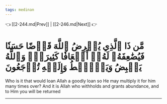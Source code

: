 ```yaml
---
tags: medinan
---
```


👈 [[2-244.md|Prev]] | [[2-246.md|Next]] 👉

# مَّن ذَا ٱلَّذِي يُقۡرِضُ ٱللَّهَ قَرۡضًا حَسَنٗا فَيُضَٰعِفَهُۥ لَهُۥٓ أَضۡعَافٗا كَثِيرَةٗۚ وَٱللَّهُ يَقۡبِضُ وَيَبۡصُۜطُ وَإِلَيۡهِ تُرۡجَعُونَ

Who is it that would loan Allah a goodly loan so He may multiply it for him many times over? And it is Allah who withholds and grants abundance, and to Him you will be returned

---

